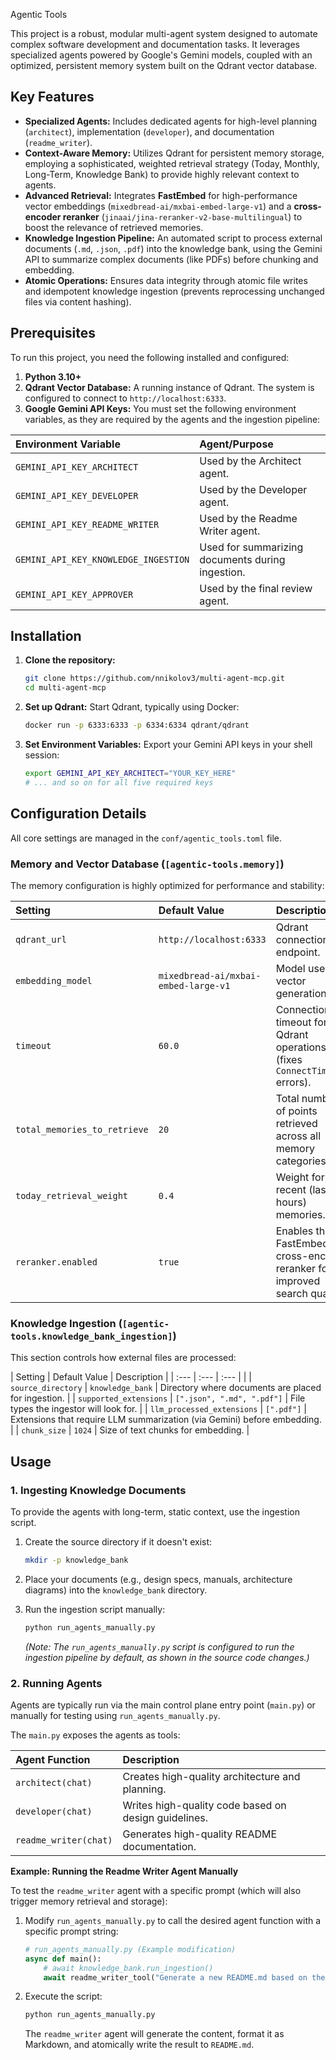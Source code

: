 Agentic Tools

This project is a robust, modular multi-agent system designed to automate complex software development and documentation tasks. It leverages specialized agents powered by Google's Gemini models, coupled with an optimized, persistent memory system built on the Qdrant vector database.

## Key Features

- **Specialized Agents:** Includes dedicated agents for high-level planning (`architect`), implementation (`developer`), and documentation (`readme_writer`).
- **Context-Aware Memory:** Utilizes Qdrant for persistent memory storage, employing a sophisticated, weighted retrieval strategy (Today, Monthly, Long-Term, Knowledge Bank) to provide highly relevant context to agents.
- **Advanced Retrieval:** Integrates **FastEmbed** for high-performance vector embeddings (`mixedbread-ai/mxbai-embed-large-v1`) and a **cross-encoder reranker** (`jinaai/jina-reranker-v2-base-multilingual`) to boost the relevance of retrieved memories.
- **Knowledge Ingestion Pipeline:** An automated script to process external documents (`.md`, `.json`, `.pdf`) into the knowledge bank, using the Gemini API to summarize complex documents (like PDFs) before chunking and embedding.
- **Atomic Operations:** Ensures data integrity through atomic file writes and idempotent knowledge ingestion (prevents reprocessing unchanged files via content hashing).

## Prerequisites

To run this project, you need the following installed and configured:

1. **Python 3.10+**
1. **Qdrant Vector Database:** A running instance of Qdrant. The system is configured to connect to `http://localhost:6333`.
1. **Google Gemini API Keys:** You must set the following environment variables, as they are required by the agents and the ingestion pipeline:

| Environment Variable | Agent/Purpose |
| :--- | :--- |
| `GEMINI_API_KEY_ARCHITECT` | Used by the Architect agent. |
| `GEMINI_API_KEY_DEVELOPER` | Used by the Developer agent. |
| `GEMINI_API_KEY_README_WRITER` | Used by the Readme Writer agent. |
| `GEMINI_API_KEY_KNOWLEDGE_INGESTION` | Used for summarizing documents during ingestion. |
| `GEMINI_API_KEY_APPROVER` | Used by the final review agent. |

## Installation

1. **Clone the repository:**

   ```bash
   git clone https://github.com/nnikolov3/multi-agent-mcp.git
   cd multi-agent-mcp
   ```

1. **Set up Qdrant:**
   Start Qdrant, typically using Docker:

   ```bash
   docker run -p 6333:6333 -p 6334:6334 qdrant/qdrant
   ```


1. **Set Environment Variables:**
   Export your Gemini API keys in your shell session:

   ```bash
   export GEMINI_API_KEY_ARCHITECT="YOUR_KEY_HERE"
   # ... and so on for all five required keys
   ```

## Configuration Details

All core settings are managed in the `conf/agentic_tools.toml` file.

### Memory and Vector Database (`[agentic-tools.memory]`)

The memory configuration is highly optimized for performance and stability:

| Setting | Default Value | Description |
| :--- | :--- | :--- |
| `qdrant_url` | `http://localhost:6333` | Qdrant connection endpoint. |
| `embedding_model` | `mixedbread-ai/mxbai-embed-large-v1` | Model used for vector generation. |
| `timeout` | `60.0` | Connection timeout for Qdrant operations (fixes `ConnectTimeout` errors). |
| `total_memories_to_retrieve` | `20` | Total number of points retrieved across all memory categories. |
| `today_retrieval_weight` | `0.4` | Weight for recent (last 24 hours) memories. |
| `reranker.enabled` | `true` | Enables the FastEmbed cross-encoder reranker for improved search quality. |

### Knowledge Ingestion (`[agentic-tools.knowledge_bank_ingestion]`)

This section controls how external files are processed:

| Setting | Default Value | Description |
| :--- | :--- | :--- | |
| `source_directory` | `knowledge_bank` | Directory where documents are placed for ingestion. |
| `supported_extensions` | `[".json", ".md", ".pdf"]` | File types the ingestor will look for. |
| `llm_processed_extensions` | `[".pdf"]` | Extensions that require LLM summarization (via Gemini) before embedding. |
| `chunk_size` | `1024` | Size of text chunks for embedding. |

## Usage

### 1. Ingesting Knowledge Documents

To provide the agents with long-term, static context, use the ingestion script.

1. Create the source directory if it doesn't exist:

   ```bash
   mkdir -p knowledge_bank
   ```

1. Place your documents (e.g., design specs, manuals, architecture diagrams) into the `knowledge_bank` directory.

1. Run the ingestion script manually:

   ```bash
   python run_agents_manually.py
   ```

   *(Note: The `run_agents_manually.py` script is configured to run the ingestion pipeline by default, as shown in the source code changes.)*

### 2. Running Agents

Agents are typically run via the main control plane entry point (`main.py`) or manually for testing using `run_agents_manually.py`.

The `main.py` exposes the agents as tools:

| Agent Function | Description |
| :--- | :--- |
| `architect(chat)` | Creates high-quality architecture and planning. |
| `developer(chat)` | Writes high-quality code based on design guidelines. |
| `readme_writer(chat)` | Generates high-quality README documentation. |

**Example: Running the Readme Writer Agent Manually**

To test the `readme_writer` agent with a specific prompt (which will also trigger memory retrieval and storage):

1. Modify `run_agents_manually.py` to call the desired agent function with a specific prompt string:
   ```python
   # run_agents_manually.py (Example modification)
   async def main():
       # await knowledge_bank.run_ingestion()
       await readme_writer_tool("Generate a new README.md based on the latest code changes, focusing on the Qdrant memory optimizations.")
   ```
1. Execute the script:
   ```bash
   python run_agents_manually.py
   ```
   The `readme_writer` agent will generate the content, format it as Markdown, and atomically write the result to `README.md`.
